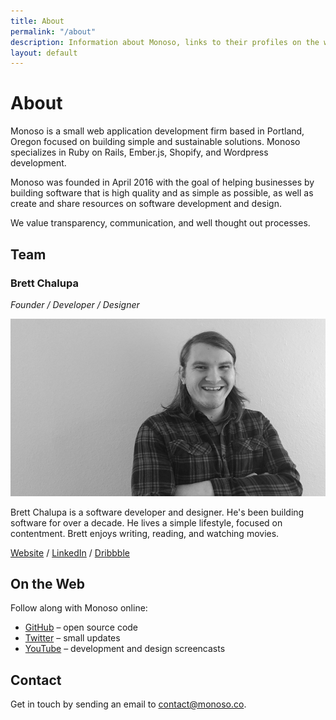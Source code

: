 ```yaml
---
title: About
permalink: "/about"
description: Information about Monoso, links to their profiles on the web, and how to get in touch.
layout: default
---
```


# About

Monoso is a small web application development firm based in Portland,
Oregon focused on building simple and sustainable solutions. Monoso
specializes in Ruby on Rails, Ember.js, Shopify, and Wordpress
development.

Monoso was founded in April 2016 with the goal of helping businesses by
building software that is high quality and as simple as possible, as
well as create and share resources on software development
and design.

We value transparency, communication, and well thought out processes.

## Team

### Brett Chalupa

*Founder / Developer / Designer*

![Photo of Brett](/img/about_brett.jpg)

Brett Chalupa is a software developer and designer. He's been building
software for over a decade. He lives a simple lifestyle, focused on
contentment. Brett enjoys writing, reading, and watching movies.

[Website](http://www.brettchalupa.com) /
[LinkedIn](https://www.linkedin.com/in/brett-chalupa) /
[Dribbble](https://dribbble.com/brettchalupa)

## On the Web

Follow along with Monoso online:

- [GitHub](https://github.com/monoso) &ndash; open source code
- [Twitter](https://twitter.com/monoso_co) &ndash; small updates
- [YouTube](https://www.youtube.com/channel/UCQXaIyeRqHjK9EK41b8J3yQ) &ndash;
  development and design screencasts

## Contact

Get in touch by sending an email to
[contact@monoso.co](mailto:contact@monoso.co).
